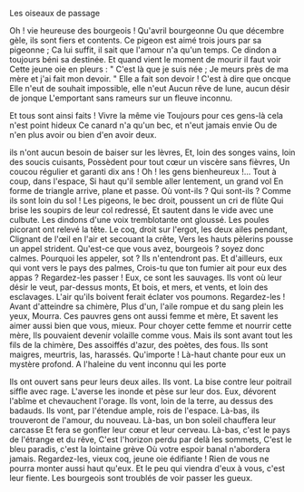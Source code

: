 Les oiseaux de passage

Oh ! vie heureuse des bourgeois ! Qu'avril bourgeonne
Ou que décembre gèle, ils sont fiers et contents.
Ce pigeon est aimé trois jours par sa pigeonne ;
Ca lui suffit, il sait que l'amour n'a qu'un temps.
Ce dindon a toujours béni sa destinée.
Et quand vient le moment de mourir il faut voir
Cette jeune oie en pleurs : " C'est là que je suis née ;
Je meurs près de ma mère et j'ai fait mon devoir. "
Elle a fait son devoir ! C'est à dire que oncque
Elle n'eut de souhait impossible, elle n'eut
Aucun rêve de lune, aucun désir de jonque
L'emportant sans rameurs sur un fleuve inconnu.


Et tous sont ainsi faits ! Vivre la même vie
Toujours pour ces gens-là cela n'est point hideux
Ce canard n'a qu'un bec, et n'eut jamais envie
Ou de n'en plus avoir ou bien d'en avoir deux.

ils n'ont aucun besoin de baiser sur les lèvres,
Et, loin des songes vains, loin des soucis cuisants,
Possèdent pour tout cœur un viscère sans fièvres,
Un coucou régulier et garanti dix ans !
Oh ! les gens bienheureux !... Tout à coup, dans l'espace,
Si haut qu'il semble aller lentement, un grand vol
En forme de triangle arrive, plane et passe.
Où vont-ils ? Qui sont-ils ? Comme ils sont loin du sol !
Les pigeons, le bec droit, poussent un cri de flûte
Qui brise les soupirs de leur col redressé,
Et sautent dans le vide avec une culbute.
Les dindons d'une voix tremblotante ont gloussé.
Les poules picorant ont relevé la tête.
Le coq, droit sur l'ergot, les deux ailes pendant,
Clignant de l'œil en l'air et secouant la crête,
Vers les hauts pèlerins pousse un appel strident.
Qu'est-ce que vous avez, bourgeois ? soyez donc calmes.
Pourquoi les appeler, sot ? Ils n'entendront pas.
Et d'ailleurs, eux qui vont vers le pays des palmes,
Crois-tu que ton fumier ait pour eux des appas ?
Regardez-les passer ! Eux, ce sont les sauvages.
Ils vont où leur désir le veut, par-dessus monts,
Et bois, et mers, et vents, et loin des esclavages.
L'air qu'ils boivent ferait éclater vos poumons.
Regardez-les ! Avant d'atteindre sa chimère,
Plus d'un, l'aile rompue et du sang plein les yeux,
Mourra. Ces pauvres gens ont aussi femme et mère,
Et savent les aimer aussi bien que vous, mieux.
Pour choyer cette femme et nourrir cette mère,
Ils pouvaient devenir volaille comme vous.
Mais ils sont avant tout les fils de la chimère,
Des assoiffés d'azur, des poètes, des fous.
Ils sont maigres, meurtris, las, harassés. Qu'importe !
Là-haut chante pour eux un mystère profond.
A l'haleine du vent inconnu qui les porte

Ils ont ouvert sans peur leurs deux ailes. Ils vont.
La bise contre leur poitrail siffle avec rage.
L'averse les inonde et pèse sur leur dos.
Eux, dévorent l'abîme et chevauchent l'orage.
Ils vont, loin de la terre, au dessus des badauds.
Ils vont, par l'étendue ample, rois de l'espace.
Là-bas, ils trouveront de l'amour, du nouveau.
Là-bas, un bon soleil chauffera leur carcasse
Et fera se gonfler leur cœur et leur cerveau.
Là-bas, c'est le pays de l'étrange et du rêve,
C'est l'horizon perdu par delà les sommets,
C'est le bleu paradis, c'est la lointaine grève
Où votre espoir banal n'abordera jamais.
Regardez-les, vieux coq, jeune oie édifiante !
Rien de vous ne pourra monter aussi haut qu'eux.
Et le peu qui viendra d'eux à vous, c'est leur fiente.
Les bourgeois sont troublés de voir passer les gueux.